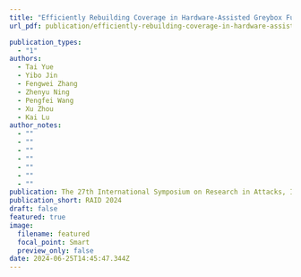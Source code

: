 ```yaml
---
title: "Efficiently Rebuilding Coverage in Hardware-Assisted Greybox Fuzzing"
url_pdf: publication/efficiently-rebuilding-coverage-in-hardware-assisted-greybox-fuzzing/stalker.pdf

publication_types:
  - "1"
authors:
  - Tai Yue
  - Yibo Jin
  - Fengwei Zhang
  - Zhenyu Ning
  - Pengfei Wang
  - Xu Zhou
  - Kai Lu
author_notes:
  - ""
  - ""
  - ""
  - ""
  - ""
  - ""
  - ""
publication: The 27th International Symposium on Research in Attacks, Intrusions and Defenses, 2024
publication_short: RAID 2024
draft: false
featured: true
image:
  filename: featured
  focal_point: Smart
  preview_only: false
date: 2024-06-25T14:45:47.344Z
---
```

